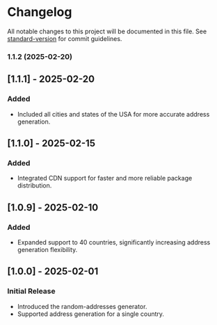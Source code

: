 # Changelog

All notable changes to this project will be documented in this file. See [standard-version](https://github.com/conventional-changelog/standard-version) for commit guidelines.

### 1.1.2 (2025-02-20)

## [1.1.1] - 2025-02-20
### Added
- Included all cities and states of the USA for more accurate address generation.

## [1.1.0] - 2025-02-15
### Added
- Integrated CDN support for faster and more reliable package distribution.

## [1.0.9] - 2025-02-10
### Added
- Expanded support to 40 countries, significantly increasing address generation flexibility.

## [1.0.0] - 2025-02-01
### Initial Release
- Introduced the random-addresses generator.
- Supported address generation for a single country.
